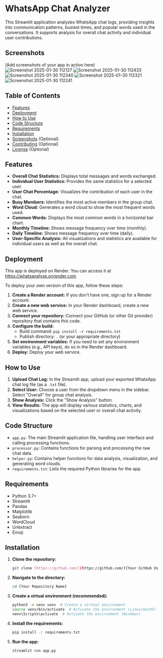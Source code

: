 # WhatsApp Chat Analyzer

This Streamlit application analyzes WhatsApp chat logs, providing insights into communication patterns, busiest times, and popular words used in the conversations. It supports analysis for overall chat activity and individual user contributions.


## Screenshots 

(Add screenshots of your app in action here)
![Screenshot 2025-01-30 112127](https://github.com/user-attachments/assets/97006436-e923-4895-890f-bf8a39938911)
![Screenshot 2025-01-30 112433](https://github.com/user-attachments/assets/ed3e70bf-6db2-4f35-aff0-c4d80cbed672)
![Screenshot 2025-01-30 112340](https://github.com/user-attachments/assets/40bc85e8-cf30-4e63-9129-30bcd5da27b3)
![Screenshot 2025-01-30 112321](https://github.com/user-attachments/assets/4c5fa6d6-135c-476b-92be-6d36b02a64c8)
![Screenshot 2025-01-30 112241](https://github.com/user-attachments/assets/67685b67-7e65-460d-ad9a-02625b174368)


## Table of Contents

- [Features](#features)
- [Deployment](#deployment)
- [How to Use](#how-to-use)
- [Code Structure](#code-structure)
- [Requirements](#requirements)
- [Installation](#installation)
- [Screenshots](#screenshots) (Optional)
- [Contributing](#contributing) (Optional)
- [License](#license) (Optional)

## Features

- **Overall Chat Statistics:** Displays total messages and words exchanged.
- **Individual User Statistics:** Provides the same statistics for a selected user.
- **User Chat Percentage:** Visualizes the contribution of each user in the chat.
- **Busy Members:** Identifies the most active members in the group chat.
- **Word Cloud:** Generates a word cloud to show the most frequent words used.
- **Common Words:** Displays the most common words in a horizontal bar chart.
- **Monthly Timeline:** Shows message frequency over time (monthly).
- **Daily Timeline:** Shows message frequency over time (daily).
- **User-Specific Analysis:** All visualizations and statistics are available for individual users as well as the overall chat.

## Deployment

This app is deployed on Render.  You can access it at https://whatsanalyse.onrender.com

To deploy your own version of this app, follow these steps:

1.  **Create a Render account:** If you don't have one, sign up for a Render account.
2.  **Create a new web service:** In your Render dashboard, create a new web service.
3.  **Connect your repository:** Connect your GitHub (or other Git provider) repository that contains this code.
4.  **Configure the build:**
    -   Build command: `pip install -r requirements.txt`
    -   Publish directory: `.` (or your appropriate directory)
5.  **Set environment variables:** If you need to set any environment variables (e.g., API keys), do so in the Render dashboard.
6.  **Deploy:** Deploy your web service.

## How to Use

1.  **Upload Chat Log:** In the Streamlit app, upload your exported WhatsApp chat log file (as a `.txt` file).
2.  **Select User:** Choose a user from the dropdown menu in the sidebar. Select "Overall" for group chat analysis.
3.  **Show Analysis:** Click the "Show Analysis" button.
4.  **View Results:** The app will display various statistics, charts, and visualizations based on the selected user or overall chat activity.

## Code Structure

-   `app.py`: The main Streamlit application file, handling user interface and calling processing functions.
-   `processor.py`: Contains functions for parsing and processing the raw chat data.
-   `helper.py`: Contains helper functions for data analysis, visualization, and generating word clouds.
-   `requirements.txt`: Lists the required Python libraries for the app.

## Requirements

-   Python 3.7+
-   Streamlit
-   Pandas
-   Matplotlib
-   Seaborn
-   WordCloud
-   Urlextract
-   Emoji

## Installation

1.  **Clone the repository:**

    ```bash
    git clone [https://github.com/](https://github.com/)[Your GitHub Username]/[Your Repository Name].git
    ```

2.  **Navigate to the directory:**

    ```bash
    cd [Your Repository Name]
    ```

3.  **Create a virtual environment (recommended):**

    ```bash
    python3 -m venv venv  # Create a virtual environment
    source venv/bin/activate  # Activate the environment (Linux/macOS)
    venv\Scripts\activate  # Activate the environment (Windows)
    ```

4.  **Install the requirements:**

    ```bash
    pip install -r requirements.txt
    ```

5.  **Run the app:**

    ```bash
    streamlit run app.py
    ```

